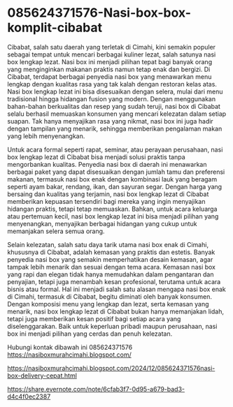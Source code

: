 # 085624371576-Nasi-box-box-komplit-cibabat
Cibabat, salah satu daerah yang terletak di Cimahi, kini semakin populer sebagai tempat untuk mencari berbagai kuliner lezat, salah satunya nasi box lengkap lezat. Nasi box ini menjadi pilihan tepat bagi banyak orang yang menginginkan makanan praktis namun tetap enak dan bergizi. Di Cibabat, terdapat berbagai penyedia nasi box yang menawarkan menu lengkap dengan kualitas rasa yang tak kalah dengan restoran kelas atas. Nasi box lengkap lezat ini bisa disesuaikan dengan selera, mulai dari menu tradisional hingga hidangan fusion yang modern. Dengan menggunakan bahan-bahan berkualitas dan resep yang sudah teruji, nasi box di Cibabat selalu berhasil memuaskan konsumen yang mencari kelezatan dalam setiap suapan. Tak hanya menyajikan rasa yang nikmat, nasi box ini juga hadir dengan tampilan yang menarik, sehingga memberikan pengalaman makan yang lebih menyenangkan.

Untuk acara formal seperti rapat, seminar, atau perayaan perusahaan, nasi box lengkap lezat di Cibabat bisa menjadi solusi praktis tanpa mengorbankan kualitas. Penyedia nasi box di daerah ini menawarkan berbagai paket yang dapat disesuaikan dengan jumlah tamu dan preferensi makanan, termasuk nasi box enak dengan kombinasi lauk yang beragam seperti ayam bakar, rendang, ikan, dan sayuran segar. Dengan harga yang bersaing dan kualitas yang terjamin, nasi box lengkap lezat di Cibabat memberikan kepuasan tersendiri bagi mereka yang ingin menyajikan hidangan praktis, tetapi tetap memuaskan. Bahkan, untuk acara keluarga atau pertemuan kecil, nasi box lengkap lezat ini bisa menjadi pilihan yang menyenangkan, menyajikan berbagai hidangan yang cukup untuk memanjakan selera semua orang.

Selain kelezatan, salah satu daya tarik utama nasi box enak di Cimahi, khususnya di Cibabat, adalah kemasan yang praktis dan estetis. Banyak penyedia nasi box yang semakin memperhatikan desain kemasan, agar tampak lebih menarik dan sesuai dengan tema acara. Kemasan nasi box yang rapi dan elegan tidak hanya memudahkan dalam pengantaran dan penyajian, tetapi juga menambah kesan profesional, terutama untuk acara bisnis atau formal. Hal ini menjadi salah satu alasan mengapa nasi box enak di Cimahi, termasuk di Cibabat, begitu diminati oleh banyak konsumen. Dengan komposisi menu yang lengkap dan lezat, serta kemasan yang menarik, nasi box lengkap lezat di Cibabat bukan hanya memanjakan lidah, tetapi juga memberikan kesan positif bagi setiap acara yang diselenggarakan. Baik untuk keperluan pribadi maupun perusahaan, nasi box ini menjadi pilihan yang cerdas dan penuh kelezatan.

Hubungi kontak dibawah ini
085624371576
https://nasiboxmurahcimahi.blogspot.com/

https://nasiboxmurahcimahi.blogspot.com/2024/12/085624371576nasi-box-delivery-cepat.html

https://share.evernote.com/note/6cfab3f7-0d95-a679-bad3-d4c4f0ec2387

